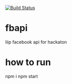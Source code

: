 [![Build Status](https://travis-ci.org/munxar/fbapi.svg?branch=master)](https://travis-ci.org/munxar/fbapi)

# fbapi
liip facebook api for hackaton

# how to run
npm i
npm start

